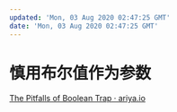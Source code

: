 ```yaml
---
updated: 'Mon, 03 Aug 2020 02:47:25 GMT'
date: 'Mon, 03 Aug 2020 02:47:25 GMT'
---
```


# 慎用布尔值作为参数

[The Pitfalls of Boolean Trap · ariya.io](https://ariya.io/2011/08/hall-of-api-shame-boolean-trap)
